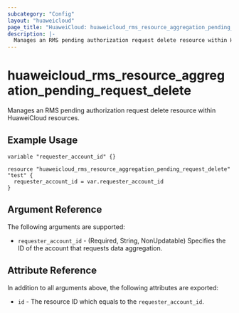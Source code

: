 ```yaml
---
subcategory: "Config"
layout: "huaweicloud"
page_title: "HuaweiCloud: huaweicloud_rms_resource_aggregation_pending_request_delete"
description: |-
  Manages an RMS pending authorization request delete resource within HuaweiCloud resources.
---
```


# huaweicloud_rms_resource_aggregation_pending_request_delete

Manages an RMS pending authorization request delete resource within HuaweiCloud resources.

## Example Usage

```hcl
variable "requester_account_id" {}

resource "huaweicloud_rms_resource_aggregation_pending_request_delete" "test" {
  requester_account_id = var.requester_account_id
}
```

## Argument Reference

The following arguments are supported:

* `requester_account_id` - (Required, String, NonUpdatable) Specifies the ID of the account that requests data aggregation.

## Attribute Reference

In addition to all arguments above, the following attributes are exported:

* `id` - The resource ID which equals to the `requester_account_id`.
